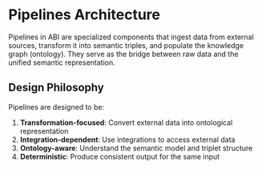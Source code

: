 # Pipelines Architecture

Pipelines in ABI are specialized components that ingest data from external sources, transform it into semantic triples, and populate the knowledge graph (ontology). They serve as the bridge between raw data and the unified semantic representation.

## Design Philosophy

Pipelines are designed to be:
1. **Transformation-focused**: Convert external data into ontological representation
2. **Integration-dependent**: Use integrations to access external data
3. **Ontology-aware**: Understand the semantic model and triplet structure
4. **Deterministic**: Produce consistent output for the same input

